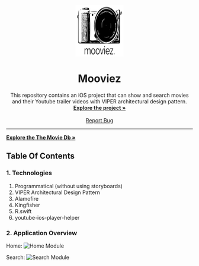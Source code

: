 <!-- PROJECT LOGO -->
<p align="center">
  <a href="https://github.com/betulcalik/mooviez">
    <img src="https://github.com/betulcalik/mooviez/blob/main/images/logo.png" alt="Logo" width="130" height="140">
  </a>

  <h1 align="center"> Mooviez </h1>

  <p align="center">
    This repository contains an iOS project that can show and search movies and their Youtube trailer videos with VIPER architectural design pattern.
    <br />
    <a href="https://github.com/betulcalik/quick-draw-ios/tree/main/mooviez"><strong>Explore the project »</strong></a>
    <br />
    <br />
    <a href="https://github.com/betulcalik/mooviez/issues">Report Bug</a>
  </p>
</p>

---
<!-- Article and code links -->

<a href="https://www.themoviedb.org"><strong>Explore the The Movie Db »</strong></a>

<!-- Table Of Contents -->

## Table Of Contents

### 1. Technologies
1. Programmatical (without using storyboards)
2. VIPER Architectural Design Pattern
3. Alamofire
4. Kingfisher
5. R.swift
6. youtube-ios-player-helper

### 2. Application Overview

Home:
<img src="https://github.com/betulcalik/mooviez/blob/main/images/home.gif" alt="Home Module" height="400">

Search:
<img src="https://github.com/betulcalik/mooviez/blob/main/images/search.gif" alt="Search Module" height="400">